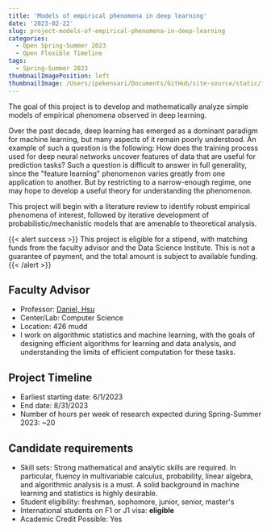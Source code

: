 ```yaml
---
title: 'Models of empirical phenomena in deep learning'
date: '2023-02-22'
slug: project-models-of-empirical-phenomena-in-deep-learning
categories:
  - Open Spring-Summer 2023 
  - Open Flexible Timeline
tags:
  - Spring-Summer 2023
thumbnailImagePosition: left
thumbnailImage: /Users/ipekensari/Documents/GitHub/site-source/static/img/construction.png
---
```

The goal of this project is to develop and mathematically analyze simple models of empirical phenomena observed in deep learning.

<!--more-->


Over the past decade, deep learning has emerged as a dominant paradigm for machine learning, but many aspects of it remain poorly understood. An example of such a question is the following: How does the training process used for deep neural networks uncover features of data that are useful for prediction tasks? Such a question is difficult to answer in full generality, since the "feature learning" phenomenon varies greatly from one application to another. But by restricting to a narrow-enough regime, one may hope to develop a useful theory for understanding the phenomenon.

This project will begin with a literature review to identify robust empirical phenomena of interest, followed by iterative development of probabilistic/mechanistic models that are amenable to theoretical analysis.

{{< alert success >}}
This project is eligible for a stipend, with matching funds 
                   from the faculty advisor and the Data Science Institute. This is not a guarantee of 
                   payment, and the total amount is subject to available funding.
{{< /alert >}}

## Faculty Advisor
+ Professor: [Daniel, Hsu](https://www.cs.columbia.edu/~djhsu/)
+ Center/Lab: Computer Science
+ Location: 426 mudd
+ I work on algorithmic statistics and machine learning, with the goals of designing efficient algorithms for learning and data analysis, and understanding the limits of efficient computation for these tasks.

## Project Timeline
+ Earliest starting date: 6/1/2023
+ End date: 8/31/2023
+ Number of hours per week of research expected during Spring-Summer 2023: ~20

## Candidate requirements
+ Skill sets: Strong mathematical and analytic skills are required. In particular, fluency in multivariable calculus, probability, linear algebra, and algorithmic analysis is a must. A solid background in machine learning and statistics is highly desirable.
+ Student eligibility: freshman, sophomore, junior, senior, master's
+ International students on F1 or J1 visa: **eligible**
+ Academic Credit Possible: Yes

